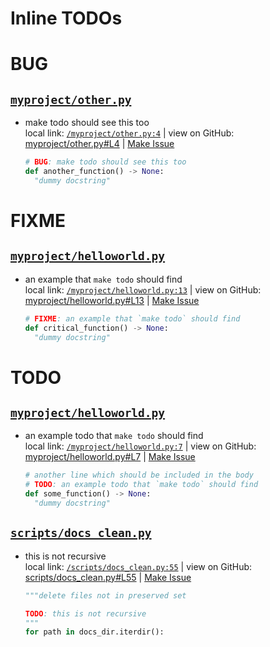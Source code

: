  # Inline TODOs


# BUG

## [`myproject/other.py`](/myproject/other.py)

- make todo should see this too  
  local link: [`/myproject/other.py:4`](/myproject/other.py#L4) 
  | view on GitHub: [myproject/other.py#L4](https://github.com/mivanit/python-project-makefile-template/blob/main/myproject/other.py#L4)
  | [Make Issue](https://github.com/mivanit/python-project-makefile-template/issues/new?title=make%20todo%20should%20see%20this%20too&body=%23%20source%0A%0A%5B%60myproject%2Fother.py%23L4%60%5D%28https%3A%2F%2Fgithub.com%2Fmivanit%2Fpython-project-makefile-template%2Fblob%2Fmain%2Fmyproject%2Fother.py%23L4%29%0A%0A%23%20context%0A%60%60%60python%0A%23%20BUG%3A%20make%20todo%20should%20see%20this%20too%0Adef%20another_function%28%29%20-%3E%20None%3A%0A%09%22dummy%20docstring%22%0A%60%60%60&labels=bug)

  ```python
  # BUG: make todo should see this too
  def another_function() -> None:
  	"dummy docstring"
  ```





# FIXME

## [`myproject/helloworld.py`](/myproject/helloworld.py)

- an example that `make todo` should find  
  local link: [`/myproject/helloworld.py:13`](/myproject/helloworld.py#L13) 
  | view on GitHub: [myproject/helloworld.py#L13](https://github.com/mivanit/python-project-makefile-template/blob/main/myproject/helloworld.py#L13)
  | [Make Issue](https://github.com/mivanit/python-project-makefile-template/issues/new?title=an%20example%20that%20%60make%20todo%60%20should%20find&body=%23%20source%0A%0A%5B%60myproject%2Fhelloworld.py%23L13%60%5D%28https%3A%2F%2Fgithub.com%2Fmivanit%2Fpython-project-makefile-template%2Fblob%2Fmain%2Fmyproject%2Fhelloworld.py%23L13%29%0A%0A%23%20context%0A%60%60%60python%0A%23%20FIXME%3A%20an%20example%20that%20%60make%20todo%60%20should%20find%0Adef%20critical_function%28%29%20-%3E%20None%3A%0A%09%22dummy%20docstring%22%0A%60%60%60&labels=FIXME)

  ```python
  # FIXME: an example that `make todo` should find
  def critical_function() -> None:
  	"dummy docstring"
  ```





# TODO

## [`myproject/helloworld.py`](/myproject/helloworld.py)

- an example todo that `make todo` should find  
  local link: [`/myproject/helloworld.py:7`](/myproject/helloworld.py#L7) 
  | view on GitHub: [myproject/helloworld.py#L7](https://github.com/mivanit/python-project-makefile-template/blob/main/myproject/helloworld.py#L7)
  | [Make Issue](https://github.com/mivanit/python-project-makefile-template/issues/new?title=an%20example%20todo%20that%20%60make%20todo%60%20should%20find&body=%23%20source%0A%0A%5B%60myproject%2Fhelloworld.py%23L7%60%5D%28https%3A%2F%2Fgithub.com%2Fmivanit%2Fpython-project-makefile-template%2Fblob%2Fmain%2Fmyproject%2Fhelloworld.py%23L7%29%0A%0A%23%20context%0A%60%60%60python%0A%23%20another%20line%20which%20should%20be%20included%20in%20the%20body%0A%23%20TODO%3A%20an%20example%20todo%20that%20%60make%20todo%60%20should%20find%0Adef%20some_function%28%29%20-%3E%20None%3A%0A%09%22dummy%20docstring%22%0A%60%60%60&labels=enhancement)

  ```python
  # another line which should be included in the body
  # TODO: an example todo that `make todo` should find
  def some_function() -> None:
  	"dummy docstring"
  ```




## [`scripts/docs_clean.py`](/scripts/docs_clean.py)

- this is not recursive  
  local link: [`/scripts/docs_clean.py:55`](/scripts/docs_clean.py#L55) 
  | view on GitHub: [scripts/docs_clean.py#L55](https://github.com/mivanit/python-project-makefile-template/blob/main/scripts/docs_clean.py#L55)
  | [Make Issue](https://github.com/mivanit/python-project-makefile-template/issues/new?title=this%20is%20not%20recursive&body=%23%20source%0A%0A%5B%60scripts%2Fdocs_clean.py%23L55%60%5D%28https%3A%2F%2Fgithub.com%2Fmivanit%2Fpython-project-makefile-template%2Fblob%2Fmain%2Fscripts%2Fdocs_clean.py%23L55%29%0A%0A%23%20context%0A%60%60%60python%0A%09%22%22%22delete%20files%20not%20in%20preserved%20set%0A%0A%09TODO%3A%20this%20is%20not%20recursive%0A%09%22%22%22%0A%09for%20path%20in%20docs_dir.iterdir%28%29%3A%0A%60%60%60&labels=enhancement)

  ```python
  """delete files not in preserved set

  TODO: this is not recursive
  """
  for path in docs_dir.iterdir():
  ```




